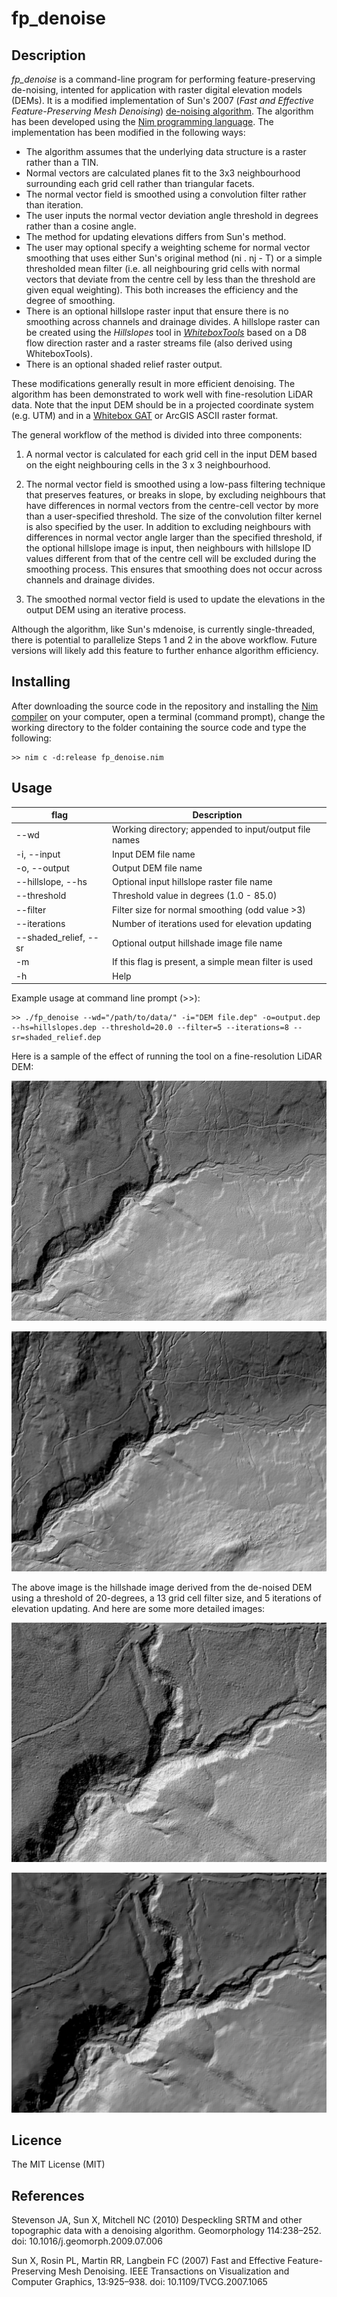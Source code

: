 fp_denoise
==========

Description
-----------

*fp_denoise* is a command-line program for performing feature-preserving de-noising, intented for application with raster digital elevation models (DEMs). It is a modified implementation of Sun's 2007 (*Fast and Effective Feature-Preserving Mesh Denoising*) [de-noising algorithm](https://github.com/exuberant/mdenoise). The algorithm has been developed using the [Nim programming language](https://nim-lang.org). The implementation has been modified in the following ways:

- The algorithm assumes that the underlying data structure is a raster rather than a TIN.
- Normal vectors are calculated planes fit to the 3x3 neighbourhood surrounding each grid cell rather than triangular facets.
- The normal vector field is smoothed using a convolution filter rather than iteration.
- The user inputs the normal vector deviation angle threshold in degrees rather than a cosine angle.
- The method for updating elevations differs from Sun's method.
- The user may optional specify a weighting scheme for normal vector smoothing that uses either Sun's original method (ni . nj - T) or a simple thresholded mean filter (i.e. all neighbouring grid cells with normal vectors that deviate from the centre cell by less than the threshold are given equal weighting). This both increases the efficiency and the degree of smoothing.
- There is an optional hillslope raster input that ensure there is no smoothing across channels and drainage divides. A hillslope raster can be created using the *Hillslopes* tool in [*WhiteboxTools*](https://github.com/jblindsay/whitebox-geospatial-analysis-tools/tree/master/whitebox_tools) based on a D8 flow direction raster and a raster streams file (also derived using WhiteboxTools).
- There is an optional shaded relief raster output.

These modifications generally result in more efficient denoising. The algorithm has been demonstrated to work well with fine-resolution LiDAR data. Note that the input DEM should be in a projected coordinate system (e.g. UTM) and in a [Whitebox GAT](http://www.uoguelph.ca/~hydrogeo/Whitebox/) or ArcGIS ASCII raster format.

The general workflow of the method is divided into three components:

1. A normal vector is calculated for each grid cell in the input DEM based on the eight neighbouring cells in the 3 x 3 neighbourhood.

2. The normal vector field is smoothed using a low-pass filtering technique that preserves features, or breaks in slope, by excluding neighbours that have differences in normal vectors from the centre-cell vector by more than a user-specified threshold. The size of the convolution filter kernel is also specified by the user. In addition to excluding neighbours with differences in normal vector angle larger than the specified threshold, if the optional hillslope image is input, then neighbours with hillslope ID values different from that of the centre cell will be excluded during the smoothing process. This ensures that smoothing does not occur across channels and drainage divides.

3. The smoothed normal vector field is used to update the elevations in the output DEM using an iterative process.

Although the algorithm, like Sun's mdenoise, is currently single-threaded, there is potential to parallelize Steps 1 and 2 in the above workflow. Future versions will likely add this feature to further enhance algorithm efficiency. 

Installing
----------

After downloading the source code in the repository and installing the [Nim compiler](https://nim-lang.org/install.html) on your computer, open a terminal (command prompt), change the working directory to the folder containing the source code and type the following:

```
>> nim c -d:release fp_denoise.nim
```

Usage
-----

| flag                   | Description                                              |
|------------------------|----------------------------------------------------------|
| --wd                   |  Working directory; appended to input/output file names  |
| -i, --input            |  Input DEM file name                                     |
| -o, --output           |  Output DEM file name                                    |
| --hillslope, --hs      |  Optional input hillslope raster file name                     |
| --threshold            |  Threshold value in degrees (1.0 - 85.0)                 |
| --filter               |  Filter size for normal smoothing (odd value >3)         |
| --iterations           |  Number of iterations used for elevation updating        |
| --shaded_relief, --sr  |  Optional output hillshade image file name               |
| -m                     |  If this flag is present, a simple mean filter is used   |
| -h                     |  Help                                                    |

Example usage at command line prompt (>>):

```
>> ./fp_denoise --wd="/path/to/data/" -i="DEM file.dep" -o=output.dep --hs=hillslopes.dep --threshold=20.0 --filter=5 --iterations=8 --sr=shaded_relief.dep
```
Here is a sample of the effect of running the tool on a fine-resolution LiDAR DEM:

![Original unfiltered LiDAR DEM](./img/rawDEM.png)

![De-noised LiDAR DEM](./img/denoisedDEM.png)

The above image is the hillshade image derived from the de-noised DEM using a threshold of 20-degrees, a 13 grid cell filter size, and 5 iterations of elevation updating. And here are some more detailed images:

![Detailed original unfiltered LiDAR DEM](./img/detailedRaw.png)

![Detailed de-noised LiDAR DEM](./img/detailedDenoised.png)


Licence
-------

The MIT License (MIT)

References
----------

Stevenson JA, Sun X, Mitchell NC (2010) Despeckling SRTM and other topographic data with a denoising algorithm. Geomorphology 114:238–252. doi: 10.1016/j.geomorph.2009.07.006

Sun X, Rosin PL, Martin RR, Langbein FC (2007) Fast and Effective Feature-Preserving Mesh Denoising. IEEE Transactions on Visualization and Computer Graphics, 13:925–938. doi: 10.1109/TVCG.2007.1065
